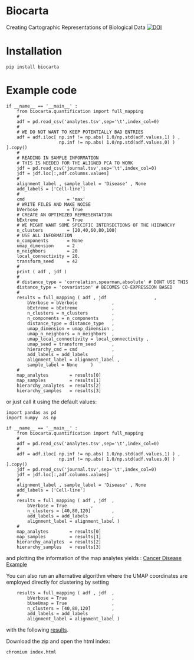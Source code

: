 # Biocarta
Creating Cartographic Representations of Biological Data
[![DOI](https://zenodo.org/badge/578172132.svg)](https://zenodo.org/badge/latestdoi/578172132)

# Installation
```
pip install biocarta
```

# Example code
```
if __name__ == '__main__' :
    from biocarta.quantification import full_mapping
    #
    adf = pd.read_csv('analytes.tsv',sep='\t',index_col=0)
    #
    # WE DO NOT WANT TO KEEP POTENTIALLY BAD ENTRIES 
    adf = adf.iloc[ np.inf != np.abs( 1.0/np.std(adf.values,1) ) ,
                    np.inf != np.abs( 1.0/np.std(adf.values,0) ) ].copy()
    #
    # READING IN SAMPLE INFORMATION
    # THIS IS NEEDED FOR THE ALIGNED PCA TO WORK
    jdf = pd.read_csv('journal.tsv',sep='\t',index_col=0)
    jdf = jdf.loc[:,adf.columns.values]
    #
    alignment_label , sample_label = 'Disease' , None
    add_labels = ['Cell-line']
    #
    cmd                = 'max'
    # WRITE FILES AND MAKE NOISE
    bVerbose           = True
    # CREATE AN OPTIMIZED REPRESENTATION
    bExtreme           = True
    # WE MIGHT WANT SOME SPECIFIC INTERSECTIONS OF THE HIERARCHY
    n_clusters         = [20,40,60,80,100]
    # USE ALL INFORMATION
    n_components       = None
    umap_dimension     = 2
    n_neighbors        = 20
    local_connectivity = 20.
    transform_seed     = 42
    #
    print ( adf , jdf )
    #
    # distance_type = 'correlation,spearman,absolute' # DONT USE THIS
    distance_type = 'covariation' # BECOMES CO-EXPRESSION BASED
    #
    results = full_mapping ( adf , jdf                  ,
        bVerbose = bVerbose             ,
        bExtreme = bExtreme             ,
        n_clusters = n_clusters         ,
        n_components = n_components     ,
        distance_type = distance_type   ,
        umap_dimension = umap_dimension ,
        umap_n_neighbors = n_neighbors  ,
        umap_local_connectivity = local_connectivity ,
        umap_seed = transform_seed      ,
        hierarchy_cmd = cmd             ,
        add_labels = add_labels         ,
        alignment_label = alignment_label ,
        sample_label = None     )
    #
    map_analytes        = results[0]
    map_samples         = results[1]
    hierarchy_analytes  = results[2]
    hierarchy_samples   = results[3]
```
or just call it using the default values:
```
import pandas as pd
import numpy  as np

if __name__ == '__main__' :
    from biocarta.quantification import full_mapping
    #
    adf = pd.read_csv('analytes.tsv',sep='\t',index_col=0)
    #
    adf = adf.iloc[ np.inf != np.abs( 1.0/np.std(adf.values,1) ) ,
                    np.inf != np.abs( 1.0/np.std(adf.values,0) ) ].copy()
    jdf = pd.read_csv('journal.tsv',sep='\t',index_col=0)
    jdf = jdf.loc[:,adf.columns.values]
    #
    alignment_label , sample_label = 'Disease' , None
    add_labels = ['Cell-line']
    #
    results = full_mapping ( adf , jdf  ,
        bVerbose = True			,
        n_clusters = [40,80,120]        ,
        add_labels = add_labels         ,
        alignment_label = alignment_label )
    #
    map_analytes        = results[0]
    map_samples         = results[1]
    hierarchy_analytes  = results[2]
    hierarchy_samples   = results[3]
```
and plotting the information of the map analytes yields :
[Cancer Disease Example](https://gist.github.com/rictjo/9cc40579914a51bffe7df442fec140f4)

You can also run an alternative algorithm where the UMAP coordinates are employed directly for clustering by setting
```
    results = full_mapping ( adf , jdf  ,
        bVerbose = True			        ,
        bUseUmap = True                 ,
        n_clusters = [40,80,120]        ,
        add_labels = add_labels         ,
        alignment_label = alignment_label )
```
with the following [results](https://rictjo.github.io/?https://gist.githubusercontent.com/rictjo/8be5b5a9cc7f06ea7455d6c6ecc11ad8/raw/e00ea663a1218718f542744a939e0b05c604e8ab/index.html).

Download the zip and open the html index:
```
chromium index.html
```
